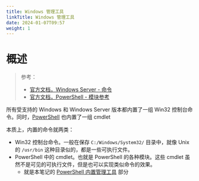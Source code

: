 ```yaml
---
title: Windows 管理工具
linkTitle: Windows 管理工具
date: 2024-01-07T09:57
weight: 1
---
```


# 概述

> 参考：
>
> - [官方文档，Windows Server - 命令](https://learn.microsoft.com/en-us/windows-server/administration/windows-commands/windows-commands)
> - [官方文档，PowerShell - 模块参考](https://learn.microsoft.com/en-us/powershell/module)

所有受支持的 Windows 和 Windows Server 版本都内置了一组 Win32 控制台命令。同时，[PowerShell](/docs/1.操作系统/Terminal%20与%20Shell/WindowsShell/PowerShell/PowerShell.md) 也内置了一组 cmdlet

本质上，内置的命令就两类：

- Win32 控制台命令。一般在保存 `C:/Windows/System32/` 目录中，就像 Unix 的 `/usr/bin` 这种目录似的，都是一些可执行文件。
- PowerShell 中的 cmdlet。也就是 PowerShell 的各种模块。这些 cmdlet 虽然不是可见的可执行文件，但是也可以实现类似命令的效果。
    - 就是本笔记的 [PowerShell 内置管理工具](/docs/1.操作系统/Windows%20管理/Windows%20管理工具/PowerShell%20内置管理工具/PowerShell%20内置管理工具.md) 部分
